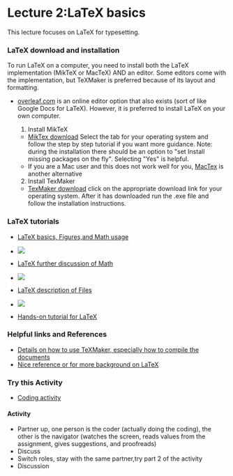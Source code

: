 # **Lecture 2:LaTeX basics**

This lecture focuses on LaTeX for typesetting.

### **LaTeX download and installation**
To run LaTeX on a computer, you need to install both the LaTeX implementation (MikTeX or MacTeX) AND an editor. 
Some editors come with the implementation, but TeXMaker is preferred because of its layout and formatting.

* [overleaf.com](overleaf.com) is an online editor option that also exists (sort of like Google Docs for LaTeX). 
  However, it is preferred to install LaTeX on your own computer.

  1. Install MikTeX
    * [MikTex download](https://miktex.org/download) Select the tab for your operating system and follow the step by step tutorial if 
     you want more guidance. Note: during the installation there should be an option to 
     "set Install missing packages on the fly". Selecting "Yes" is helpful.
    * If you are a Mac user and this does not work well for you, [MacTex](http://www.tug.org/mactex/) is another alternative
  2. Install TexMaker
    * [TexMaker download](https://www.xm1math.net/texmaker/download.html) click on the appropriate download link for your       operating system.
      After it has downloaded run the .exe file and follow the installation instructions.
      
      
### **LaTeX tutorials**
 * [LaTeX basics, Figures,and Math usage](https://www.youtube.com/watch?v=2SE4oedooUM&feature=emb_title)
 
 * [![](http://img.youtube.com/vi/2SE4oedooUM/0.jpg)](http://www.youtube.com/watch?v=2SE4oedooUM "LaTeX basics fig and bib")

 * [LaTeX further discussion of Math](https://www.youtube.com/watch?v=6Wx8wb19wUM&feature=emb_title)
 
 * [![](http://img.youtube.com/vi/6Wx8wb19wUM/0.jpg)](http://www.youtube.com/watch?v=6Wx8wb19wUM "LaTeX basics math")
 
 * [LaTeX description of Files](https://www.youtube.com/watch?time_continue=1&v=n2l9VYJwJK4&feature=emb_title)
 
 * [![](http://img.youtube.com/vi/n2l9VYJwJK4/0.jpg)](http://www.youtube.com/watch?v=n2l9VYJwJK4 "LaTeX files descriptions")
 
 * [Hands-on tutorial for LaTeX](https://www.latex-tutorial.com/tutorials/)
 
 
### **Helpful links and References**
  * [Details on how to use TeXMaker, especially how to compile the documents](https://www.xm1math.net/texmaker/doc.html)
  * [Nice reference or for more background on LaTeX](http://ctan.mirrors.hoobly.com/info/lshort/english/lshort.pdf)
  
  
### **Try this Activity**
* [Coding activity](https://github.com/ashleefv/ApplNumComp/blob/master/LaTeX%20basics%20activity.pdf)
  
#### Activity
* Partner up, one person is the coder (actually doing the coding), the other is the navigator (watches the screen, reads values from the assignment, gives suggestions, and proofreads)
* Discuss
* Switch roles, stay with the same partner,try part 2 of the activity
* Discussion

